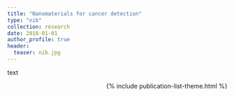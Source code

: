 ```yaml
---
title: "Nanomaterials for cancer detection"
type: "nib"
collection: research
date: 2018-01-01
author_profile: true
header:
  teaser: nib.jpg
---
```


text

<div style="text-align: right"> 

{% include publication-list-theme.html %}
